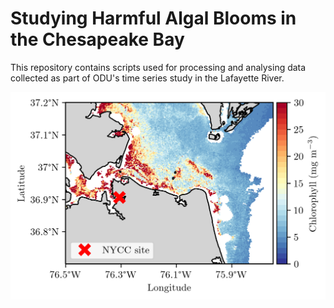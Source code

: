 # Studying Harmful Algal Blooms in the Chesapeake Bay
This repository contains scripts used for processing and analysing data collected as part of ODU's time series study in the Lafayette River. 

![](NYCC_map_chl_06082020_small.png)

